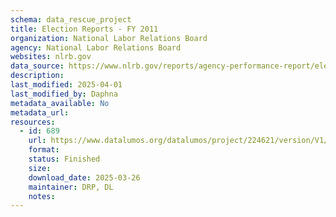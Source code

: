 ```yaml
---
schema: data_rescue_project 
title: Election Reports - FY 2011
organization: National Labor Relations Board
agency: National Labor Relations Board
websites: nlrb.gov
data_source: https://www.nlrb.gov/reports/agency-performance-report/election-reports/election-reports-fy-2011
description: 
last_modified: 2025-04-01
last_modified_by: Daphna
metadata_available: No
metadata_url: 
resources:
  - id: 689
    url: https://www.datalumos.org/datalumos/project/224621/version/V1/view
    format: 
    status: Finished
    size: 
    download_date: 2025-03-26
    maintainer: DRP, DL
    notes: 
---
```

